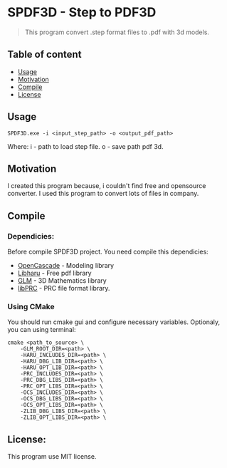 # SPDF3D - Step to PDF3D
> This program convert .step format files to .pdf with 3d models.

## Table of content
- [Usage](#usage)
- [Motivation](#motivation)
- [Compile](#compile)
- [License](#license)

## Usage
```
SPDF3D.exe -i <input_step_path> -o <output_pdf_path>
```
Where:
i - path to load step file.
o - save path pdf 3d.

## Motivation
I created this program because, i couldn't find free and opensource converter. I used this program to convert lots of files in company.

## Compile
### Dependicies:
Before compile SPDF3D project. You need compile this dependicies:
- [OpenCascade] - Modeling library
- [Libharu] - Free pdf library
- [GLM] - 3D Mathematics library
- [libPRC] - PRC file format library.

### Using CMake
You should run cmake gui and configure necessary variables. Optionaly, you can using terminal:
```
cmake <path_to_source> \
	-GLM_ROOT_DIR=<path> \
	-HARU_INCLUDES_DIR=<path> \
	-HARU_DBG_LIB_DIR=<path> \
	-HARU_OPT_LIB_DIR=<path> \
	-PRC_INCLUDES_DIR=<path> \
	-PRC_DBG_LIBS_DIR=<path> \
	-PRC_OPT_LIBS_DIR=<path> \
	-OCS_INCLUDES_DIR=<path> \
	-OCS_DBG_LIBS_DIR=<path> \
	-OCS_OPT_LIBS_DIR=<path> \
	-ZLIB_DBG_LIBS_DIR=<path> \
	-ZLIB_OPT_LIBS_DIR=<path> \
```	
## License:
This program use MIT license.

[OpenCascade]: https://github.com/tpaviot/oce
[Libharu]: https://github.com/libharu/libharu
[GLM]: https://glm.g-truc.net
[libPRC]: https://github.com/XenonofArcticus/libPRC
